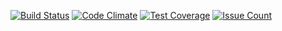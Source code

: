 [![Build Status](https://travis-ci.org/mhmdshorafa/ammblog.svg?branch=master)](https://travis-ci.org/mhmdshorafa/ammblog)
[![Code Climate](https://codeclimate.com/github/mhmdshorafa/ammblog/badges/gpa.svg)](https://codeclimate.com/github/mhmdshorafa/ammblog)
[![Test Coverage](https://codeclimate.com/github/mhmdshorafa/ammblog/badges/coverage.svg)](https://codeclimate.com/github/mhmdshorafa/ammblog/coverage)
[![Issue Count](https://codeclimate.com/github/mhmdshorafa/ammblog/badges/issue_count.svg)](https://codeclimate.com/github/mhmdshorafa/ammblog)
